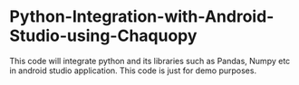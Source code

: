 # Python-Integration-with-Android-Studio-using-Chaquopy


This code will integrate python and its libraries such as Pandas, Numpy etc in android studio application.
This code is just for demo purposes.
